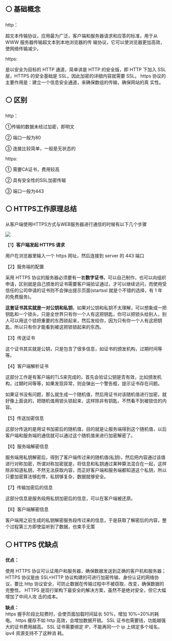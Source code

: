 ## ⚪ 基础概念

http：

超文本传输协议，应用最为广泛，客户端和服务器请求和应答的标准，用于从 WWW 服务器传输超文本到本地浏览器的传 输协议，它可以使浏览器更加高效，使网络传输减少。

https:

是以安全为目标的 HTTP 通道，简单讲是 HTTP 的安全版，即 HTTP 下加入 SSL 层，HTTPS 的安全基础是 SSL，因此加密的详细内容就需要 SSL。 https 协议的主要作用是：建立一个信息安全通道，来确保数组的传输，确保网站的真 实性。

## ⚪ 区别

http：

①传输的数据未经过加密，即明文

② 端口一般为80

③ 连接比较简单，一般是无状态的

https:

① 需要CA证书，费用较高

② 具有安全性的SSL加密传输

③ 端口一般为443

## ⚪ HTTPS工作原理总结

从客户端使用HTTPS方式与WEB服务器进行通信的时候有以下几个步骤

![](https://cdn.nlark.com/yuque/0/2023/png/32650608/1679019874287-531442d8-abb6-467f-bc2f-101f1cf21966.png)

【1】**客户端发起 HTTPS 请求**

用户在浏览器里输入一个 https 网址，然后连接到 server 的 443 端口

【2】服务端的配置

采用 HTTPS 协议的服务器必须要有一套**数字证书**，可以自己制作，也可以向组织申请，区别就是自己颁发的证书需要客户端验证通过，才可以继续访问，而使用受信任的公司申请的证书则不会弹出提示页面(startssl 就是个不错的选择，有 1 年的免费服务)。

**这套证书其实就是一对公钥和私钥**，如果对公钥和私钥不太理解，可以想象成一把钥匙和一个锁头，只是全世界只有你一个人有这把钥匙，你可以把锁头给别人，别人可以用这个锁把重要的东西锁起来，然后发给你，因为只有你一个人有这把钥匙，所以只有你才能看到被这把锁锁起来的东西。

【3】传送证书

这个证书其实就是公钥，只是包含了很多信息，如证书的颁发机构，过期时间等等。

【4】客户端解析证书

这部分工作是有客户端的TLS来完成的，首先会验证公钥是否有效，比如颁发机构，过期时间等等，如果发现异常，则会弹出一个警告框，提示证书存在问题。

如果证书没有问题，那么就生成一个随机值，然后用证书对该随机值进行加密，就好像上面说的，把随机值用锁头锁起来，这样除非有钥匙，不然看不到被锁住的内容。

【5】传送加密信息

这部分传送的是用证书加密后的随机值，目的就是让服务端得到这个随机值，以后客户端和服务端的通信就可以通过这个随机值来进行加密解密了。

【6】服务端解密信息

服务端用私钥解密后，得到了客户端传过来的随机值(私钥)，然后把内容通过该值进行对称加密，所谓对称加密就是，将信息和私钥通过某种算法混合在一起，这样除非知道私钥，不然无法获取内容，而正好客户端和服务端都知道这个私钥，所以只要加密算法够彪悍，私钥够复杂，数据就够安全。

【7】传输加密后的信息

这部分信息是服务段用私钥加密后的信息，可以在客户端被还原。

【8】客户端解密信息

客户端用之前生成的私钥解密服务段传过来的信息，于是获取了解密后的内容，整个过程第三方即使监听到了数据，也束手无策

## ⚪ HTTPS 优缺点

**优点：**

使用 HTTPS 协议可认证用户和服务器，确保数据发送到正确的客户机和服务器； HTTPS 协议是由 SSL+HTTP 协议构建的可进行加密传输、身份认证的网络协议，要比 http 协议安全，可防止数据在传输过程中不被窃取、改变，确保数据的完整性。 HTTPS 是现行架构下最安全的解决方案，虽然不是绝对安全，但它大幅增加了中间人攻 击的成本。

**缺点：**  
https 握手阶段比较费时，会使页面加载时间延长 50%，增加 10%~20%的耗电。 https 缓存不如 http 高效，会增加数据开销。 SSL 证书也需要钱，功能越强大的证书费用越高。 SSL 证书需要绑定 IP，不能再同一个 ip 上绑定多个域名，ipv4 资源支持不了这种消 耗。